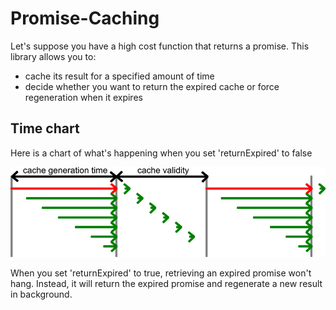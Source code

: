 # Promise-Caching

Let's suppose you have a high cost function that returns a promise. This library allows you to:

- cache its result for a specified amount of time
- decide whether you want to return the expired cache or force regeneration when it expires

## Time chart

Here is a chart of what's happening when you set 'returnExpired' to false

![Time chart](/doc/time-chart.png?raw=true "Time chart")

When you set 'returnExpired' to true, retrieving an expired promise won't hang. Instead, it will return the expired promise and regenerate a new result in background.
